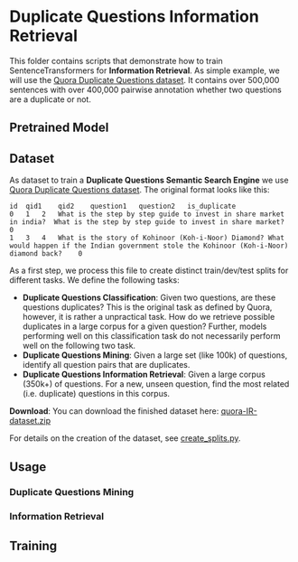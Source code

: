 # Duplicate Questions Information Retrieval

This folder contains scripts that demonstrate how to train SentenceTransformers for **Information Retrieval**. As simple example, we will use the [Quora Duplicate Questions dataset](https://www.quora.com/q/quoradata/First-Quora-Dataset-Release-Question-Pairs). It contains over 500,000 sentences with over 400,000 pairwise annotation whether two questions are a duplicate or not.

## Pretrained Model


## Dataset
As dataset to train a **Duplicate Questions Semantic Search Engine** we use [Quora Duplicate Questions dataset](https://www.quora.com/q/quoradata/First-Quora-Dataset-Release-Question-Pairs). The original format looks like this:
```
id	qid1	qid2	question1	question2	is_duplicate
0	1	2	What is the step by step guide to invest in share market in india?	What is the step by step guide to invest in share market?	0
1	3	4	What is the story of Kohinoor (Koh-i-Noor) Diamond?	What would happen if the Indian government stole the Kohinoor (Koh-i-Noor) diamond back?	0
```

As a first step, we process this file to create distinct train/dev/test splits for different tasks. We define the following tasks:
- **Duplicate Questions Classification**: Given two questions, are these questions duplicates? This is the original task as defined by Quora, however, it is rather a unpractical task. How do we retrieve possible duplicates in a large corpus for a given question? Further, models performing well on this classification task do not necessarily perform well on the following two task.
- **Duplicate Questions Mining**: Given a large set (like 100k) of questions, identify all question pairs that are duplicates.
- **Duplicate Questions Information Retrieval**: Given a large corpus (350k+) of questions. For a new, unseen question, find the most related (i.e. duplicate) questions in this corpus.


**Download**: You can download the finished dataset here: [quora-IR-dataset.zip](https://public.ukp.informatik.tu-darmstadt.de/reimers/sentence-transformers/datasets/quora-IR-dataset.zip)

For details on the creation of the dataset, see [create_splits.py](create_splits.py).


## Usage

### Duplicate Questions Mining

### Information Retrieval


## Training
